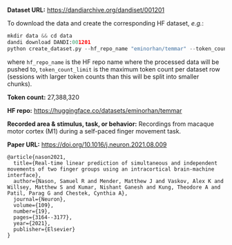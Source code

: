 **Dataset URL:** https://dandiarchive.org/dandiset/001201

To download the data and create the corresponding HF dataset, *e.g.*:
```python
mkdir data && cd data
dandi download DANDI:001201
python create_dataset.py --hf_repo_name "eminorhan/temmar" --token_count_limit 10_000_000
```
where `hf_repo_name` is the HF repo name where the processed data will be pushed to, `token_count_limit` is the maximum token count per dataset row (sessions with larger token counts than this will be split into smaller chunks).

**Token count:** 27,388,320

**HF repo:** https://huggingface.co/datasets/eminorhan/temmar

**Recorded area & stimulus, task, or behavior:** Recordings from macaque motor cortex (M1) during a self-paced finger movement task.

**Paper URL:** https://doi.org/10.1016/j.neuron.2021.08.009

```
@article{nason2021,
  title={Real-time linear prediction of simultaneous and independent movements of two finger groups using an intracortical brain-machine interface},
  author={Nason, Samuel R and Mender, Matthew J and Vaskov, Alex K and Willsey, Matthew S and Kumar, Nishant Ganesh and Kung, Theodore A and Patil, Parag G and Chestek, Cynthia A},
  journal={Neuron},
  volume={109},
  number={19},
  pages={3164--3177},
  year={2021},
  publisher={Elsevier}
}
```